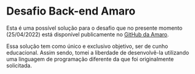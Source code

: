 # Desafio Back-end Amaro

Esta é uma possível solução para o desafio que no presente momento (25/04/2022) está disponível publicamente no 
[GitHub da Amaro](https://github.com/amaroteam/back-end-challenge).

Essa solução tem como único e exclusivo objetivo, ser de cunho educacional. Assim sendo, tomei a liberdade de 
desenvolvê-la utilizando uma linguagem de programação diferente da que foi originalmente solicitada.
